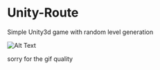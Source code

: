 # Unity-Route
 Simple Unity3d game with random level generation

![Alt Text](https://giphy.com/gifs/16CIAdmtA4s6JwIlQL.gif)

sorry for the gif quality 
